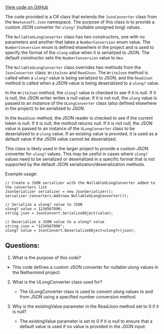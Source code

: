 [View code on GitHub](https://github.com/NethermindEth/nethermind/src/Nethermind/Nethermind.Serialization.Json/NullableULongConverter.cs)

The code provided is a C# class that extends the `JsonConverter` class from the `Newtonsoft.Json` namespace. The purpose of this class is to provide a custom JSON converter for `ulong?` (nullable unsigned long) values. 

The `NullableULongConverter` class has two constructors, one with no parameters and another that takes a `NumberConversion` enum value. The `NumberConversion` enum is defined elsewhere in the project and is used to specify the format of the `ulong` value when it is serialized to JSON. The default constructor sets the `NumberConversion` value to `Hex`.

The `NullableULongConverter` class overrides two methods from the `JsonConverter` class: `WriteJson` and `ReadJson`. The `WriteJson` method is called when a `ulong?` value is being serialized to JSON, and the `ReadJson` method is called when a JSON value is being deserialized to a `ulong?` value.

In the `WriteJson` method, the `ulong?` value is checked to see if it is null. If it is null, the JSON writer writes a null value. If it is not null, the `ulong` value is passed to an instance of the `ULongConverter` class (also defined elsewhere in the project) to be serialized to JSON.

In the `ReadJson` method, the JSON reader is checked to see if the current token is null. If it is null, the method returns null. If it is not null, the JSON value is passed to an instance of the `ULongConverter` class to be deserialized to a `ulong` value. If an existing value is provided, it is used as a default value if the JSON value cannot be deserialized.

This class is likely used in the larger project to provide a custom JSON converter for `ulong?` values. This may be useful in cases where `ulong?` values need to be serialized or deserialized in a specific format that is not supported by the default JSON serialization/deserialization methods. 

Example usage:

```
// Create a JSON serializer with the NullableULongConverter added to the converters list
JsonSerializer serializer = new JsonSerializer();
serializer.Converters.Add(new NullableULongConverter());

// Serialize a ulong? value to JSON
ulong? value = 1234567890;
string json = JsonConvert.SerializeObject(value);

// Deserialize a JSON value to a ulong? value
string json = "1234567890";
ulong? value = JsonConvert.DeserializeObject<ulong?>(json);
```
## Questions: 
 1. What is the purpose of this code?
   - This code defines a custom JSON converter for nullable ulong values in the Nethermind project.

2. What is the ULongConverter class used for?
   - The ULongConverter class is used to convert ulong values to and from JSON using a specified number conversion method.

3. Why is the existingValue parameter in the ReadJson method set to 0 if it is null?
   - The existingValue parameter is set to 0 if it is null to ensure that a default value is used if no value is provided in the JSON input.